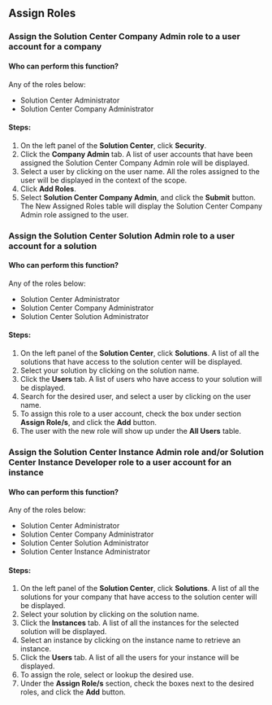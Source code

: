 ## Assign Roles

### Assign the Solution Center Company Admin role to a user account for a company
#### Who can perform this function?
Any of the roles below:
* Solution Center Administrator
* Solution Center Company Administrator

#### Steps:
1. On the left panel of the **Solution Center**, click **Security**.
2. Click the **Company Admin** tab. A list of user accounts that have been assigned the Solution Center Company Admin role will be displayed.
2. Select a user by clicking on the user name. All the roles assigned to the user will be displayed in the context of the scope.
3. Click **Add Roles**.
4. Select **Solution Center Company Admin**, and click the **Submit** button. The New Assigned Roles table will display the Solution Center Company Admin role assigned to the user.

### Assign the Solution Center Solution Admin role to a user account for a solution
#### Who can perform this function?
Any of the roles below:
* Solution Center Administrator
* Solution Center Company Administrator
* Solution Center Solution Administrator

#### Steps:
1. On the left panel of the **Solution Center**, click **Solutions**. A list of all the solutions that have access to the solution center will be displayed.
2. Select your solution by clicking on the solution name.
3. Click the **Users** tab. A list of users who have access to your solution will be displayed.
4. Search for the desired user, and select a user by clicking on the user name.
4. To assign this role to a user account, check the box under section **Assign Role/s**, and click the **Add** button.
5. The user with the new role will show up under the **All Users** table.

### Assign the Solution Center Instance Admin role and/or Solution Center Instance Developer role to a user account for an instance
#### Who can perform this function?
Any of the roles below:
* Solution Center Administrator
* Solution Center Company Administrator
* Solution Center Solution Administrator
* Solution Center Instance Administrator

#### Steps:
1. On the left panel of the **Solution Center**, click **Solutions**. A list of all the solutions for your company that have access to the solution center will be displayed.
2. Select your solution by clicking on the solution name.
3. Click the **Instances** tab. A list of all the instances for the selected solution will be displayed.
4. Select an instance by clicking on the instance name to retrieve an instance.
5. Click the **Users** tab. A list of all the users for your instance will be displayed.
6. To assign the role, select or lookup the desired use.
7. Under the **Assign Role/s** section, check the boxes next to the desired roles, and click the **Add** button.
